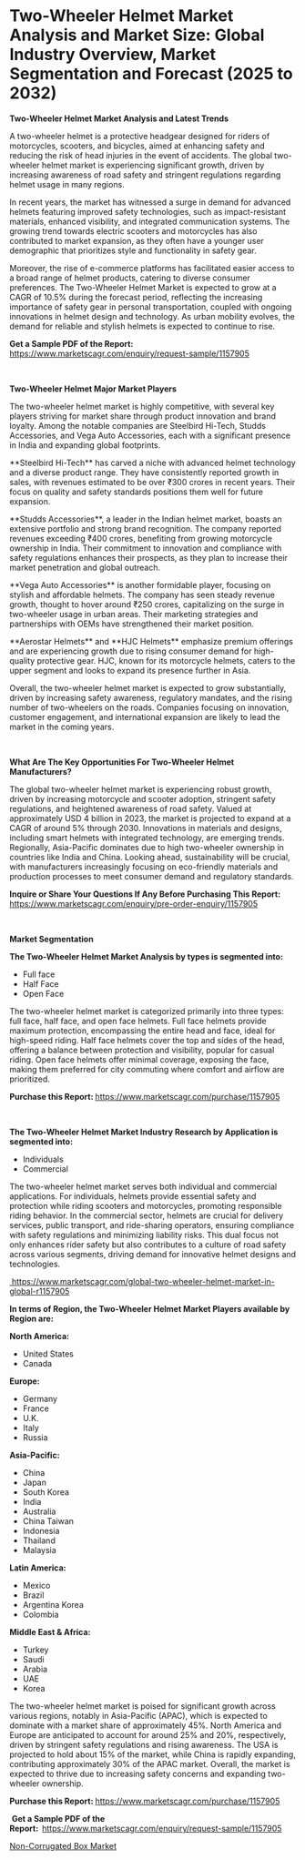 <p><h1>Two-Wheeler Helmet Market Analysis and Market Size: Global Industry Overview, Market Segmentation and Forecast (2025 to 2032)</h1></p><p><strong>Two-Wheeler Helmet Market Analysis and Latest Trends</strong></p>
<p><p>A two-wheeler helmet is a protective headgear designed for riders of motorcycles, scooters, and bicycles, aimed at enhancing safety and reducing the risk of head injuries in the event of accidents. The global two-wheeler helmet market is experiencing significant growth, driven by increasing awareness of road safety and stringent regulations regarding helmet usage in many regions. </p><p>In recent years, the market has witnessed a surge in demand for advanced helmets featuring improved safety technologies, such as impact-resistant materials, enhanced visibility, and integrated communication systems. The growing trend towards electric scooters and motorcycles has also contributed to market expansion, as they often have a younger user demographic that prioritizes style and functionality in safety gear. </p><p>Moreover, the rise of e-commerce platforms has facilitated easier access to a broad range of helmet products, catering to diverse consumer preferences. The Two-Wheeler Helmet Market is expected to grow at a CAGR of 10.5% during the forecast period, reflecting the increasing importance of safety gear in personal transportation, coupled with ongoing innovations in helmet design and technology. As urban mobility evolves, the demand for reliable and stylish helmets is expected to continue to rise.</p></p>
<p><strong>Get a Sample PDF of the Report:&nbsp;</strong> <a href="https://www.marketscagr.com/enquiry/request-sample/1157905?utm_campaign=1944&utm_medium=2&utm_source=Github&utm_content=ia&utm_term=09022025&utm_id=two-wheeler-helmet">https://www.marketscagr.com/enquiry/request-sample/1157905</a></p>
<p>&nbsp;</p>
<p><strong>Two-Wheeler Helmet Major Market Players</strong></p>
<p><p>The two-wheeler helmet market is highly competitive, with several key players striving for market share through product innovation and brand loyalty. Among the notable companies are Steelbird Hi-Tech, Studds Accessories, and Vega Auto Accessories, each with a significant presence in India and expanding global footprints.</p><p>**Steelbird Hi-Tech** has carved a niche with advanced helmet technology and a diverse product range. They have consistently reported growth in sales, with revenues estimated to be over ₹300 crores in recent years. Their focus on quality and safety standards positions them well for future expansion.</p><p>**Studds Accessories**, a leader in the Indian helmet market, boasts an extensive portfolio and strong brand recognition. The company reported revenues exceeding ₹400 crores, benefiting from growing motorcycle ownership in India. Their commitment to innovation and compliance with safety regulations enhances their prospects, as they plan to increase their market penetration and global outreach.</p><p>**Vega Auto Accessories** is another formidable player, focusing on stylish and affordable helmets. The company has seen steady revenue growth, thought to hover around ₹250 crores, capitalizing on the surge in two-wheeler usage in urban areas. Their marketing strategies and partnerships with OEMs have strengthened their market position.</p><p>**Aerostar Helmets** and **HJC Helmets** emphasize premium offerings and are experiencing growth due to rising consumer demand for high-quality protective gear. HJC, known for its motorcycle helmets, caters to the upper segment and looks to expand its presence further in Asia.</p><p>Overall, the two-wheeler helmet market is expected to grow substantially, driven by increasing safety awareness, regulatory mandates, and the rising number of two-wheelers on the roads. Companies focusing on innovation, customer engagement, and international expansion are likely to lead the market in the coming years.</p></p>
<p>&nbsp;</p>
<p><strong>What Are The Key Opportunities For Two-Wheeler Helmet Manufacturers?</strong></p>
<p><p>The global two-wheeler helmet market is experiencing robust growth, driven by increasing motorcycle and scooter adoption, stringent safety regulations, and heightened awareness of road safety. Valued at approximately USD 4 billion in 2023, the market is projected to expand at a CAGR of around 5% through 2030. Innovations in materials and designs, including smart helmets with integrated technology, are emerging trends. Regionally, Asia-Pacific dominates due to high two-wheeler ownership in countries like India and China. Looking ahead, sustainability will be crucial, with manufacturers increasingly focusing on eco-friendly materials and production processes to meet consumer demand and regulatory standards.</p></p>
<p><strong>Inquire or Share Your Questions If Any Before Purchasing This Report:</strong> <a href="https://www.marketscagr.com/enquiry/pre-order-enquiry/1157905?utm_campaign=1944&utm_medium=2&utm_source=Github&utm_content=ia&utm_term=09022025&utm_id=two-wheeler-helmet">https://www.marketscagr.com/enquiry/pre-order-enquiry/1157905</a></p>
<p>&nbsp;</p>
<p><strong>Market Segmentation</strong></p>
<p><strong>The Two-Wheeler Helmet Market Analysis by types is segmented into:</strong></p>
<p><ul><li>Full face</li><li>Half Face</li><li>Open Face</li></ul></p>
<p><p>The two-wheeler helmet market is categorized primarily into three types: full face, half face, and open face helmets. Full face helmets provide maximum protection, encompassing the entire head and face, ideal for high-speed riding. Half face helmets cover the top and sides of the head, offering a balance between protection and visibility, popular for casual riding. Open face helmets offer minimal coverage, exposing the face, making them preferred for city commuting where comfort and airflow are prioritized.</p></p>
<p><strong>Purchase this Report:&nbsp;</strong><a href="https://www.marketscagr.com/purchase/1157905?utm_campaign=1944&utm_medium=2&utm_source=Github&utm_content=ia&utm_term=09022025&utm_id=two-wheeler-helmet">https://www.marketscagr.com/purchase/1157905</a></p>
<p>&nbsp;</p>
<p><strong>The Two-Wheeler Helmet Market Industry Research by Application is segmented into:</strong></p>
<p><ul><li>Individuals</li><li>Commercial</li></ul></p>
<p><p>The two-wheeler helmet market serves both individual and commercial applications. For individuals, helmets provide essential safety and protection while riding scooters and motorcycles, promoting responsible riding behavior. In the commercial sector, helmets are crucial for delivery services, public transport, and ride-sharing operators, ensuring compliance with safety regulations and minimizing liability risks. This dual focus not only enhances rider safety but also contributes to a culture of road safety across various segments, driving demand for innovative helmet designs and technologies.</p></p>
<p><a href="https://www.marketscagr.com/global-two-wheeler-helmet-market-in-global-r1157905?utm_campaign=1944&utm_medium=2&utm_source=Github&utm_content=ia&utm_term=09022025&utm_id=two-wheeler-helmet">&nbsp;https://www.marketscagr.com/global-two-wheeler-helmet-market-in-global-r1157905</a></p>
<p><strong>In terms of Region, the Two-Wheeler Helmet Market Players available by Region are:</strong></p>
<p>
    <p> <strong> North America: </strong>
        <ul>
            <li>United States</li>
            <li>Canada</li>
        </ul>
        </p> 
    <p> <strong> Europe: </strong>
        <ul>
            <li>Germany</li>
            <li>France</li>
            <li>U.K.</li>
            <li>Italy</li>
            <li>Russia</li>
        </ul>
        </p> 
    <p> <strong> Asia-Pacific: </strong>
        <ul>
            <li>China</li>
            <li>Japan</li>
            <li>South Korea</li>
            <li>India</li>
            <li>Australia</li>
            <li>China Taiwan</li>
            <li>Indonesia</li>
            <li>Thailand</li>
            <li>Malaysia</li>
        </ul>
        </p> 
    <p> <strong> Latin America: </strong>
        <ul>
            <li>Mexico</li>
            <li>Brazil</li>
            <li>Argentina Korea</li>
            <li>Colombia</li>
        </ul>
        </p> 
    <p> <strong> Middle East & Africa: </strong>
        <ul>
            <li>Turkey</li>
            <li>Saudi</li>
            <li>Arabia</li>
            <li>UAE</li>
            <li>Korea</li>
        </ul>
    </p>
    </p>
<p><p>The two-wheeler helmet market is poised for significant growth across various regions, notably in Asia-Pacific (APAC), which is expected to dominate with a market share of approximately 45%. North America and Europe are anticipated to account for around 25% and 20%, respectively, driven by stringent safety regulations and rising awareness. The USA is projected to hold about 15% of the market, while China is rapidly expanding, contributing approximately 30% of the APAC market. Overall, the market is expected to thrive due to increasing safety concerns and expanding two-wheeler ownership.</p></p>
<p><strong>Purchase this Report: </strong><a href="https://www.marketscagr.com/purchase/1157905?utm_campaign=1944&utm_medium=2&utm_source=Github&utm_content=ia&utm_term=09022025&utm_id=two-wheeler-helmet">https://www.marketscagr.com/purchase/1157905</a></p>
<p>&nbsp;<strong>Get a Sample PDF of the Report:&nbsp;&nbsp;</strong><a href="https://www.marketscagr.com/enquiry/request-sample/1157905?utm_campaign=1944&utm_medium=2&utm_source=Github&utm_content=ia&utm_term=09022025&utm_id=two-wheeler-helmet">https://www.marketscagr.com/enquiry/request-sample/1157905</a></p>
<p><strong></strong></p>
<p><p><a href="https://github.com/MarciaRunte/Market-Research-Report-List-1/blob/main/non-corrugated-box-market.md?utm_campaign=1944&utm_medium=2&utm_source=Github&utm_content=ia&utm_term=09022025&utm_id=two-wheeler-helmet">Non-Corrugated Box Market</a></p></p>